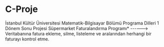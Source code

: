 # C-Proje
İstanbul Kültür Üniversitesi Matematik-Bilgisayar Bölümü Programa Dilleri 1 Dönem Sonu Projesi
Süpermarket Faturalandırma Programı*
------> Veritabanına fatura ekleme, silme, listeleme ve aralarından herhangi bir faturayı kontrol etme.
